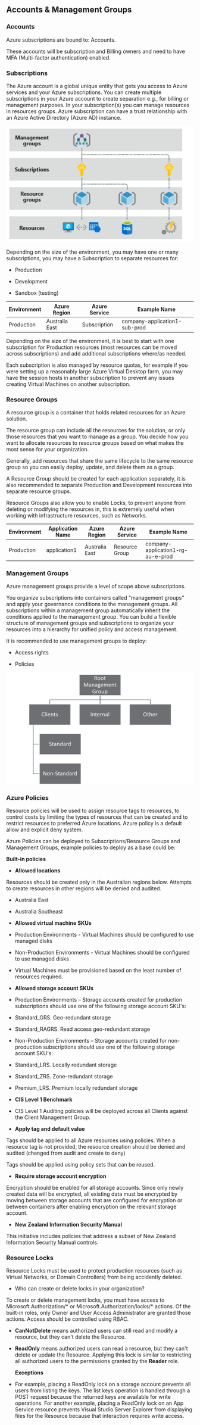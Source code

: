 ## Accounts & Management Groups

### Accounts

Azure subscriptions are bound to: Accounts.

These accounts will be subscription and Billing owners and need to have MFA
(Multi-factor authentication) enabled.

### Subscriptions

The Azure account is a global unique entity that gets you access to Azure
services and your Azure subscriptions. You can create multiple subscriptions in
your Azure account to create separation e.g., for billing or management
purposes. In your subscription(s) you can manage resources in resources groups.
Azure subscription can have a trust relationship with an Azure Active Directory
(Azure AD) instance.

![Management Groups & Subscriptions](/images/ManagementGroupsandSubscriptions.png "Management Groups & Subscriptions")

Depending on the size of the environment, you may have one or many
subscriptions, you may have a Subscription to separate resources for:

-   Production

-   Development

-   Sandbox (testing)

| Environment | Azure Region   | Azure Service | Example Name                  |
|-------------|----------------|---------------|-------------------------------|
| Production  | Australia East | Subscription  | company-application1-sub-prod |

Depending on the size of the environment, it is best to start with one
subscription for Production resources (most resources can be moved across
subscriptions) and add additional subscriptions where/as needed.

Each subscription is also managed by resource quotas, for example if you were
setting up a reasonably large Azure Virtual Desktop farm, you may have the
session hosts in another subscription to prevent any issues creating Virtual
Machines on another subscription.

### Resource Groups

A resource group is a container that holds related resources for an Azure
solution.

The resource group can include all the resources for the solution, or only those
resources that you want to manage as a group. You decide how you want to
allocate resources to resource groups based on what makes the most sense for
your organization.

Generally, add resources that share the same lifecycle to the same resource
group so you can easily deploy, update, and delete them as a group.

A Resource Group should be created for each application separately, it is also
recommended to separate Production and Development resources into separate
resource groups.

Resource Groups also allow you to enable Locks, to prevent anyone from deleting
or modifying the resources in, this is extremely useful when working with
infrastructure resources, such as Networks.

| Environment | Application Name | Azure Region   | Azure Service  | Example Name                      |
|-------------|------------------|----------------|----------------|-----------------------------------|
| Production  | application1     | Australia East | Resource Group | company-application1-rg-au-e-prod |

### Management Groups

Azure management groups provide a level of scope above subscriptions.

You organize subscriptions into containers called "management groups" and apply
your governance conditions to the management groups. All subscriptions within a
management group automatically inherit the conditions applied to the management
group. You can build a flexible structure of management groups and subscriptions
to organize your resources into a hierarchy for unified policy and access
management.

It is recommended to use management groups to deploy:

-   Access rights

-   Policies

![Management Groups](/images/ManagementGroup.png "Management Groups")

### Azure Policies

Resource policies will be used to assign resource tags to resources, to control
costs by limiting the types of resources that can be created and to restrict
resources to preferred Azure locations. Azure policy is a default allow and
explicit deny system.

Azure Policies can be deployed to Subscriptions/Resource Groups and Management
Groups, example policies to deploy as a base could be:

**Built-in policies**

-   **Allowed locations**

Resources should be created only in the Australian regions below. Attempts to
create resources in other regions will be denied and audited.

-   Australia East

-   Australia Southeast

-   **Allowed virtual machine SKUs**

-   Production Environments - Virtual Machines should be configured to use
    managed disks

-   Non-Production Environments - Virtual Machines should be configured to use
    managed disks

-   Virtual Machines must be provisioned based on the least number of resources
    required.

-   **Allowed storage account SKUs**

-   Production Environments – Storage accounts created for production
    subscriptions should use one of the following storage account SKU's:

-   Standard_GRS. Geo-redundant storage

-   Standard_RAGRS. Read access geo-redundant storage

-   Non-Production Environments – Storage accounts created for non-production
    subscriptions should use one of the following storage account SKU's:

-   Standard_LRS. Locally redundant storage

-   Standard_ZRS. Zone-redundant storage

-   Premium_LRS. Premium locally redundant storage

-   **CIS Level 1 Benchmark**

-   CIS Level 1 Auditing policies will be deployed across all Clients against
    the Client Management Group.

-   **Apply tag and default value**

Tags should be applied to all Azure resources using policies. When a resource
tag is not provided, the resource creation should be denied and audited (changed
from audit and create to deny)

Tags should be applied using policy sets that can be reused.

-   **Require storage account encryption**

Encryption should be enabled for all storage accounts. Since only newly created
data will be encrypted, all existing data must be encrypted by moving between
storage accounts that are configured for encryption or between containers after
enabling encryption on the relevant storage account.

-   **New Zealand Information Security Manual**

This initiative includes policies that address a subset of New Zealand
Information Security Manual controls.

### Resource Locks

Resource Locks must be used to protect production resources (such as Virtual
Networks, or Domain Controllers) from being accidently deleted.

-   Who can create or delete locks in your organization?

To create or delete management locks, you must have access to
Microsoft.Authorization/\* or Microsoft.Authorization/locks/\* actions. Of the
built-in roles, only Owner and User Access Administrator are granted those
actions. Access should be controlled using RBAC.

-   **CanNotDelete** means authorized users can still read and modify a
    resource, but they can't delete the Resource.

-   **ReadOnly** means authorized users can read a resource, but they can't
    delete or update the Resource. Applying this lock is similar to restricting
    all authorized users to the permissions granted by the **Reader** role.

    **Exceptions**

-   For example, placing a ReadOnly lock on a storage account prevents all users
    from listing the keys. The list keys operation is handled through a POST
    request because the returned keys are available for write operations. For
    another example, placing a ReadOnly lock on an App Service resource prevents
    Visual Studio Server Explorer from displaying files for the Resource because
    that interaction requires write access.
